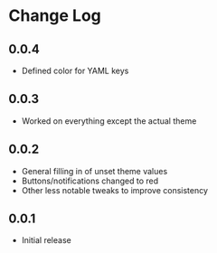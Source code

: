 # Change Log
## 0.0.4
- Defined color for YAML keys

## 0.0.3
- Worked on everything except the actual theme

## 0.0.2
- General filling in of unset theme values
- Buttons/notifications changed to red
- Other less notable tweaks to improve consistency

## 0.0.1
- Initial release